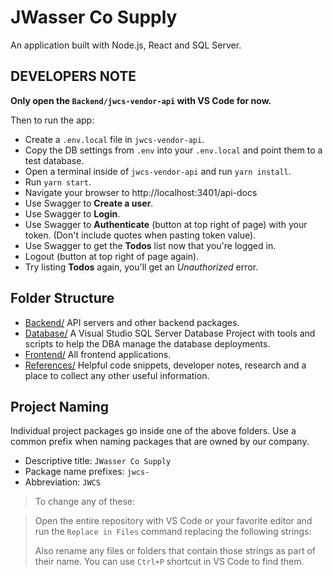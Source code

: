 # JWasser Co Supply

An application built with Node.js, React and SQL Server.

## DEVELOPERS NOTE

**Only open the `Backend/jwcs-vendor-api` with VS Code for now.**

Then to run the app:

- Create a `.env.local` file in `jwcs-vendor-api`.
- Copy the DB settings from `.env` into your `.env.local` and point them
  to a test database.
- Open a terminal inside of `jwcs-vendor-api` and run `yarn install`.
- Run `yarn start`.
- Navigate your browser to http://localhost:3401/api-docs
- Use Swagger to **Create a user**.
- Use Swagger to **Login**.
- Use Swagger to **Authenticate** (button at top right of page) with your token.
  (Don't include quotes when pasting token value).
- Use Swagger to get the **Todos** list now that you're logged in.
- Logout (button at top right of page again).
- Try listing **Todos** again, you'll get an _Unauthorized_ error.

## Folder Structure

- [Backend/](./Backend/README.md) API servers and other backend packages.
- [Database/](./Database/README.md) A Visual Studio SQL Server Database Project
  with tools and scripts to help the DBA manage the database deployments.
- [Frontend/](./Frontend/README.md) All frontend applications.
- [References/](./References/README.md) Helpful code snippets, developer notes,
  research and a place to collect any other useful information.

## Project Naming

Individual project packages go inside one of the above folders. Use a common
prefix when naming packages that are owned by our company.

- Descriptive title: `JWasser Co Supply`
- Package name prefixes: `jwcs-`
- Abbreviation: `JWCS`

> To change any of these:

> Open the entire repository with VS Code or your favorite editor and
> run the `Replace in Files` command replacing the following strings:
>
> Also rename any files or folders that contain those strings as part of
> their name. You can use `Ctrl+P` shortcut in VS Code to find them.

